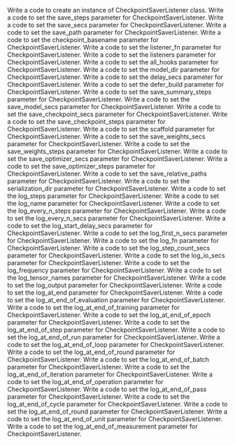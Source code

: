 Write a code to create an instance of CheckpointSaverListener class.
Write a code to set the save_steps parameter for CheckpointSaverListener.
Write a code to set the save_secs parameter for CheckpointSaverListener.
Write a code to set the save_path parameter for CheckpointSaverListener.
Write a code to set the checkpoint_basename parameter for CheckpointSaverListener.
Write a code to set the listener_fn parameter for CheckpointSaverListener.
Write a code to set the listeners parameter for CheckpointSaverListener.
Write a code to set the all_hooks parameter for CheckpointSaverListener.
Write a code to set the model_dir parameter for CheckpointSaverListener.
Write a code to set the delay_secs parameter for CheckpointSaverListener.
Write a code to set the defer_build parameter for CheckpointSaverListener.
Write a code to set the save_summary_steps parameter for CheckpointSaverListener.
Write a code to set the save_model_secs parameter for CheckpointSaverListener.
Write a code to set the save_checkpoint_secs parameter for CheckpointSaverListener.
Write a code to set the save_checkpoint_steps parameter for CheckpointSaverListener.
Write a code to set the scaffold parameter for CheckpointSaverListener.
Write a code to set the save_weights_secs parameter for CheckpointSaverListener.
Write a code to set the save_weights_steps parameter for CheckpointSaverListener.
Write a code to set the save_optimizer_secs parameter for CheckpointSaverListener.
Write a code to set the save_optimizer_steps parameter for CheckpointSaverListener.
Write a code to set the save_relative_paths parameter for CheckpointSaverListener.
Write a code to set the serialization_dir parameter for CheckpointSaverListener.
Write a code to set the log_steps parameter for CheckpointSaverListener.
Write a code to set the log_name parameter for CheckpointSaverListener.
Write a code to set the log_every_n_steps parameter for CheckpointSaverListener.
Write a code to set the log_every_n_secs parameter for CheckpointSaverListener.
Write a code to set the log_start_delay_secs parameter for CheckpointSaverListener.
Write a code to set the log_first_n_secs parameter for CheckpointSaverListener.
Write a code to set the log_fn parameter for CheckpointSaverListener.
Write a code to set the log_step_count_secs parameter for CheckpointSaverListener.
Write a code to set the log_io_secs parameter for CheckpointSaverListener.
Write a code to set the log_frequency parameter for CheckpointSaverListener.
Write a code to set the log_tensor_names parameter for CheckpointSaverListener.
Write a code to set the log_output parameter for CheckpointSaverListener.
Write a code to set the log_at_end parameter for CheckpointSaverListener.
Write a code to set the log_at_end_of_evaluation parameter for CheckpointSaverListener.
Write a code to set the log_at_end_of_training parameter for CheckpointSaverListener.
Write a code to set the log_at_end_of_epoch parameter for CheckpointSaverListener.
Write a code to set the log_at_end_of_step parameter for CheckpointSaverListener.
Write a code to set the log_at_end_of_run parameter for CheckpointSaverListener.
Write a code to set the log_at_end_of_loop parameter for CheckpointSaverListener.
Write a code to set the log_at_end_of_round parameter for CheckpointSaverListener.
Write a code to set the log_at_end_of_batch parameter for CheckpointSaverListener.
Write a code to set the log_at_end_of_iteration parameter for CheckpointSaverListener.
Write a code to set the log_at_end_of_operation parameter for CheckpointSaverListener.
Write a code to set the log_at_end_of_pass parameter for CheckpointSaverListener.
Write a code to set the log_at_end_of_cycle parameter for CheckpointSaverListener.
Write a code to set the log_at_end_of_round parameter for CheckpointSaverListener.
Write a code to set the log_at_end_of_unit parameter for CheckpointSaverListener.
Write a code to set the log_at_end_of_measurement parameter for CheckpointSaverListener.